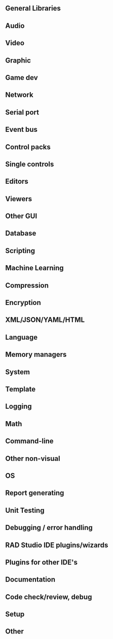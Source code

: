 ## General Libraries ##


## Audio


## Video


## Graphic


## Game dev ##


## Network


## Serial port


## Event bus


## Control packs


## Single controls


## Editors


## Viewers


## Other GUI


## Database ##


## Scripting ##


## Machine Learning ##


## Compression


## Encryption


## XML/JSON/YAML/HTML


## Language


## Memory managers


## System


## Template


## Logging


## Math


## Command-line


## Other non-visual


## OS ##


## Report generating ##


## Unit Testing ##


## Debugging / error handling ##


## RAD Studio IDE plugins/wizards


## Plugins for other IDE's


## Documentation


## Code check/review, debug


## Setup


## Other

